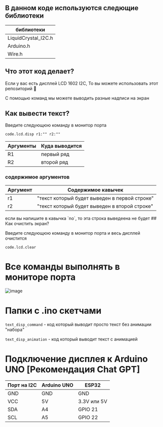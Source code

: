## В данном коде используются следющие библиотеки
| библиотеки |
| --- |
| LiquidCrystal_I2C.h |
| Arduino.h |
| Wire.h |
## Что этот код делает?
Если у вас есть дисплей LCD 1602 I2C, То вы можете использовать этот репозиторий 🎊

С помощью команд мы можете выводить разные надписи на экран
## Как вывести текст?
Введите следующюю команду в монитор порта
```
code.lcd.disp r1:"" r2:""
```
| Аргументы | Куда выводится |
| --- | --- |
| R1 | первый ряд |
| R2 | второй ряд |
<div style="page-break-after: always;"></div>

### содержимое аргументов
| Аргумент | Содержимое кавычек |
| --- | --- |
| r1 | "текст который будет выведен в первой строке" |
| r2 | "текст который будет выведен в второй строке" |
<div style="page-break-after: always;"></div>
если вы напишите в кавычка `no`, то эта строка выведеена не будет
## Как очистить экран?

Введите следующюю команду в монитор порта и весь дисплей очистится

```
code.lcd.clear
```

# Все команды выполнять в мониторе порта
![image](https://github.com/user-attachments/assets/5bfc3b5e-4117-41b8-acb7-a425ecef224f)


# Папки с .ino скетчами
`text_disp_command` - код который выводит просто текст без анимации "набора"

`text_disp_animation` - код который выводит текст с анимацией

# Подключение дисплея к Arduino UNO [Рекомендация Chat GPT]
| Порт на I2C | Arduino UNO | ESP32 |
| --- | --- | --- |
| GND | GND | GND |
| VCC | 5V  | 3.3V или 5V |
| SDA | A4  | GPIO 21 |
| SCL | A5  | GPIO 22 |



